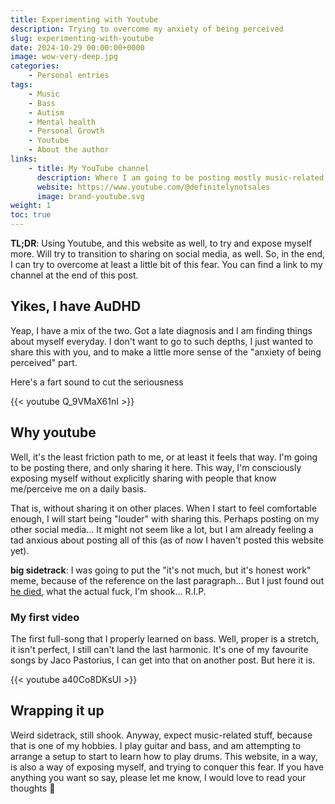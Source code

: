 ```yaml
---
title: Experimenting with Youtube
description: Trying to overcome my anxiety of being perceived
slug: experimenting-with-youtube
date: 2024-10-29 00:00:00+0000
image: wow-very-deep.jpg
categories:
    - Personal entries
tags:
    - Music
    - Bass
    - Autism
    - Mental health
    - Personal Growth
    - Youtube
    - About the author
links:
    - title: My YouTube channel
      description: Where I am going to be posting mostly music-related stuff
      website: https://www.youtube.com/@definitelynotsales
      image: brand-youtube.svg
weight: 1
toc: true
---
```


**TL;DR**: Using Youtube, and this website as well, to try and expose myself more. Will try to transition to sharing on social media, as well. So, in the end, I can try to overcome at least a little bit of this fear.
You can find a link to my channel at the end of this post.

## Yikes, I have AuDHD

Yeap, I have a mix of the two. Got a late diagnosis and I am finding things about myself everyday. I don't want to go to such depths, I just wanted to share this with you, and to make a little more sense of the "anxiety of being perceived" part.

Here's a fart sound to cut the seriousness

{{< youtube Q_9VMaX61nI >}}

## Why youtube

Well, it's the least friction path to me, or at least it feels that way. I'm going to be posting there, and only sharing it here. This way, I'm consciously exposing myself without explicitly sharing with people that know me/perceive me on a daily basis. 

That is, without sharing it on other places. When I start to feel comfortable enough, I will start being "louder" with sharing this. Perhaps posting on my other social media... It might not seem like a lot, but I am already feeling a tad anxious about posting all of this (as of now I haven't posted this website yet).

**big sidetrack**: I was going to put the "it's not much, but it's honest work" meme, because of the reference on the last paragraph... But I just found out [he died](https://www.wsaz.com/2023/05/24/farmer-behind-viral-it-aint-much-its-honest-work-meme-dies-crash/?ref=okdoomer.io), what the actual fuck, I'm shook... R.I.P.

### My first video

The first full-song that I properly learned on bass. Well, proper is a stretch, it isn't perfect, I still can't land the last harmonic. It's one of my favourite songs by Jaco Pastorius, I can get into that on another post. But here it is.

{{< youtube a40Co8DKsUI >}}

## Wrapping it up

Weird sidetrack, still shook. Anyway, expect music-related stuff, because that is one of my hobbies. I play guitar and bass, and am attempting to arrange a setup to start to learn how to play drums. 
This website, in a way, is also a way of exposing myself, and trying to conquer this fear. If you have anything you want so say, please let me know, I would love to read your thoughts 🙂